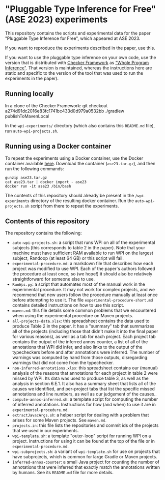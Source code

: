 # "Pluggable Type Inference for Free" (ASE 2023) experiments

This repository contains the scripts and experimental data for the
paper "Pluggable Type Inference for Free", which appeared at ASE 2023.

If you want to reproduce the experiments described in the paper, use this.

If you want to use the pluggable type inference on your own code, use the version that is
distributed with [Checker Framework](https://checkerframework.org) as ["Whole Program
Inference"](https://checkerframework.org/manual/#whole-program-inference).  That version is
maintained, whereas the instructions here are static and specific to the version of the tool that
was used to run the experiments in the paper).


## Running locally

In a clone of the Checker Framework:
  git checkout a274d91dc2016e83fc1741bc433d0d979a0532bb
  ./gradlew publishToMavenLocal

In the `wpi-experiments/` directory (which also contains this `README.md` file),
run `auto-wpi-projects.sh`.


## Running using a Docker container

To repeat the experiments using a Docker container, use the Docker container available [here](https://zenodo.org/record/8247517). Download
the container (`ase23.tar.gz`), and then run the following commands:
```
gunzip ase23.tar.gz
cat ase23.tar | docker import - ase23
docker run -it ase23 /bin/bash
```

The contents of this repository should already be present in the `/wpi-experiments` directory of the resulting docker container. Run the `auto-wpi-projects.sh` script from there to repeat the experiments.


## Contents of this repository

The repository contains the following:
* `auto-wpi-projects.sh`: a script that runs WPI on all of the experimental subjects (this corresponds
to table 2 in the paper). Note that your machine must have sufficient RAM available to run WPI on
the largest subject, Randoop (at least 64 GB) or this script will fail.
* `experimental-procedure.md`: a markdown file that describes how each project was modified to
use WPI. Each of the paper's authors followed the procedure at least once, so (we hope!) it should also be
relatively straightforward for someone else to use.
* `RunWpi.py`: a script that automates most of the manual work in the experimental procedure. It may
not work for complex projects, and we recommend that new users follow the procedure manually at
least once before attempting to use it. The file `experimental-procedure-short.md` contains
detailed instructions on how to use this script.
* `maven.md`: this file details some common problems that we encountered when using the experimental
procedure on Maven projects.
* `all-projects-data.xlsx`: this spreadsheet contains the data used to produce Table 2 in the paper. It has a "summary" tab that summarizes all of the projects (including those that didn't make it into the final paper for various reasons), as well as a tab for each project. Each project tab contains the output of the inferred annos counter, a list of all of the annotations that WPI did infer, and also links to the output of the typecheckers before and after annotations were inferred. The number of warnings was computed by hand from those outputs, disregarding warnings that did not come from the typechecker.
* `non-inferred-annotations.xlsx`: this spreadsheet contains our (manual) analysis of the reasons that annotations for each project in table 2 were missed by WPI. Its data was used to produce table 3, as well as the analysis in section 6.E.1. It also has a summary sheet that lists all of the causes we identified, and per-project tabs that list the specific missed annotations and line numbers, as well as our judgement of the causes..
* `compute-annos-inferred.sh`: a template script for computing the number of inferred annotations.
Instructions for how (and when) to use it are in `experimental-procedure.md`.
* `extractJavacArgs.sh`: a helper script for dealing with a problem that arises for some Maven projects.
See `maven.md`.
* `projects.in`: this file lists the repositories and commit ids of the projects that we used in our
experiments.
* `wpi-template.sh`: a template "outer-loop" script for running WPI on a project. Instructions for
using it can be found at the top of the file or in `experimental-procedure.md`.
* `wpi-subprojects.sh`: a variant of `wpi-template.sh` for use on projects that have subprojects,
which is common for large Gradle or Maven projects.
* `inferred-annos-counter`: a small Java project for counting the number of annotations that were inferred
that exactly match the annotations written by humans. See its `README.md` file for more details.

